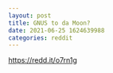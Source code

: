 ```yaml
--- 
layout: post 
title: GNUS to da Moon? 
date: 2021-06-25 1624639988 
categories: reddit 
--- 
```

https://redd.it/o7rn1g